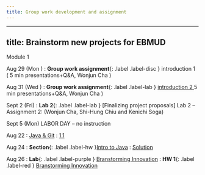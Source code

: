 ```yaml
---
title: Group work development and assignment
---
```

---
title: Brainstorm new projects for EBMUD
---

Module 1 

Aug 29 (Mon ) 
: **Group work assignment**{: .label .label-disc } introduction 1 ( 5 min presentations+Q&A, Wonjun Cha )

Aug 31 (Wed ) 
: **Group work assignment**{: .label .label-lab } [introduction 2 ]() 5 min presentations+Q&A, Wonjun Cha )

Sept 2 (Fri) 
: **Lab 2**{: .label .label-lab } [Finalizing project proposals]
Lab 2 – Assignment 2:  (Wonjun Cha, Shi-Hung Chiu and Kenichi Soga)

Sept 5 (Mon) LABOR DAY – no instruction


Aug 22
: [Java & Git](#)
  : [1.1](#)

Aug 24
: **Section**{: .label .label-hw }[Intro to Java](#)
  : [Solution](#)

Aug 26
: **Lab**{: .label .label-purple } [Branstorming Innovation](#)
: **HW 1**{: .label .label-red } [Branstorming Innovation](#)



